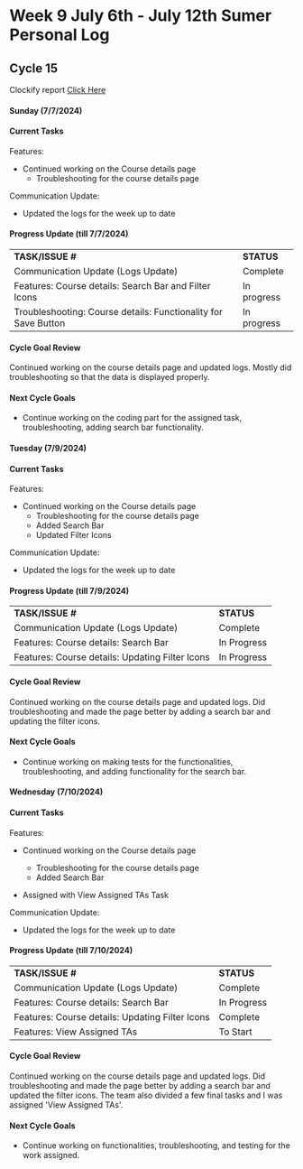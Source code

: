 # Week 9 July 6th - July 12th Sumer Personal Log

## Cycle 15

Clockify report [Click Here](https://app.clockify.me/reports/summary?start=2024-07-06T00:00:00.000Z&end=2024-07-10T23:59:59.999Z&filterValuesData=%7B%22users%22:%5B%226657a665c1d0df08761294fb%22%5D,%22userAndGroup%22:%5B%5D%7D&filterOptions=%7B%22userAndGroup%22:%7B%22status%22:%22ACTIVE_WITH_PENDING%22%7D%7D)

#### Sunday (7/7/2024)

#### Current Tasks

Features:
- Continued working on the Course details page
    - Troubleshooting for the course details page

Communication Update:
- Updated the logs for the week up to date

#### Progress Update (till 7/7/2024)

<table>
    <tr>
        <td><strong>TASK/ISSUE #</strong></td>
        <td><strong>STATUS</strong></td>
    </tr>
    <tr>
        <td>Communication Update (Logs Update)</td>
        <td>Complete</td>
    </tr>
    <tr>
        <td>Features: Course details: Search Bar and Filter Icons</td>
        <td>In progress</td>
    </tr>
    <tr>
        <td>Troubleshooting: Course details: Functionality for Save Button</td>
        <td>In progress</td>
    </tr>
    
</table>

#### Cycle Goal Review 

Continued working on the course details page and updated logs. Mostly did troubleshooting so that the data is displayed properly.

#### Next Cycle Goals 

- Continue working on the coding part for the assigned task, troubleshooting, adding search bar functionality. 


#### Tuesday (7/9/2024)

#### Current Tasks

Features:
- Continued working on the Course details page
   - Troubleshooting for the course details page
   - Added Search Bar
   - Updated Filter Icons


Communication Update:
- Updated the logs for the week up to date

#### Progress Update (till 7/9/2024)

<table>
    <tr>
        <td><strong>TASK/ISSUE #</strong></td>
        <td><strong>STATUS</strong></td>
    </tr>
    <tr>
        <td>Communication Update (Logs Update)</td>
        <td>Complete</td>
    </tr>
   <tr>
        <td>Features: Course details: Search Bar</td>
        <td>In Progress</td>
    </tr>
     <tr>
        <td>Features: Course details: Updating Filter Icons</td>
        <td>In Progress</td>
     </tr>
</table>

#### Cycle Goal Review 

Continued working on the course details page and updated logs. Did troubleshooting and made the page better by adding a search bar and updating the filter icons.

#### Next Cycle Goals 

- Continue working on making tests for the functionalities, troubleshooting, and adding functionality for the search bar.

#### Wednesday (7/10/2024)

#### Current Tasks

Features:
- Continued working on the Course details page
   - Troubleshooting for the course details page
   - Added Search Bar

- Assigned with View Assigned TAs Task


Communication Update:
- Updated the logs for the week up to date

#### Progress Update (till 7/10/2024)

<table>
    <tr>
        <td><strong>TASK/ISSUE #</strong></td>
        <td><strong>STATUS</strong></td>
    </tr>
    <tr>
        <td>Communication Update (Logs Update)</td>
        <td>Complete</td>
    </tr>
   <tr>
        <td>Features: Course details: Search Bar</td>
        <td>In Progress</td>
    </tr>
     <tr>
        <td>Features: Course details: Updating Filter Icons</td>
        <td>Complete</td>
     </tr>
      <tr>
        <td>Features: View Assigned TAs</td>
        <td>To Start</td>
     </tr>
    
</table>

#### Cycle Goal Review 

Continued working on the course details page and updated logs. Did troubleshooting and made the page better by adding a search bar and updated the filter icons. The team also divided a few final tasks and I was assigned 'View Assigned TAs'.

#### Next Cycle Goals 

- Continue working on functionalities, troubleshooting, and testing for the work assigned.


